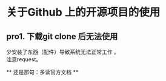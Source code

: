 # 关于Github 上的开源项目的使用

## pro1. 下载git clone 后无法使用

少安装了东西（配件）导致系统无法正常工作 。   
注意request。  

** 还是那句：多读官方文档 **